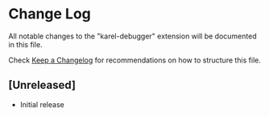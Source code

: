 # Change Log

All notable changes to the "karel-debugger" extension will be documented in this file.

Check [Keep a Changelog](http://keepachangelog.com/) for recommendations on how to structure this file.

## [Unreleased]

- Initial release